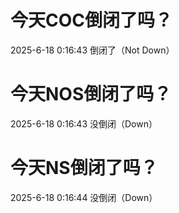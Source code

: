 # 今天COC倒闭了吗？

2025-6-18 0:16:43 倒闭了（Not Down）

# 今天NOS倒闭了吗？

2025-6-18 0:16:43 没倒闭（Down）

# 今天NS倒闭了吗？

2025-6-18 0:16:44 没倒闭（Down）

